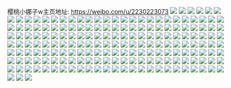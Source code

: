 樱桃小娜子w主页地址: https://weibo.com/u/2230223073 
![](https://wx4.sinaimg.cn/mw2000/84ee80e1gy1h8bxzlhpvbj22c03401l0.jpg) 
![](https://wx4.sinaimg.cn/mw2000/84ee80e1gy1h8bxzixvwyj22c02r8x6t.jpg) 
![](https://wx4.sinaimg.cn/mw2000/84ee80e1gy1h8bxzoitipj22c0340e84.jpg) 
![](https://wx4.sinaimg.cn/mw2000/84ee80e1gy1h8bxzv8hvnj22c02c0x6r.jpg) 
![](https://wx4.sinaimg.cn/mw2000/84ee80e1gy1h8bxzsp5fnj22c0340b2f.jpg) 
![](https://wx4.sinaimg.cn/mw2000/84ee80e1gy1h8by002wiwj22c02c0x6p.jpg) 
![](https://wx4.sinaimg.cn/mw2000/84ee80e1gy1h7md62c8j8j236c36cb2g.jpg) 
![](https://wx4.sinaimg.cn/mw2000/84ee80e1gy1h7md661praj2245245npe.jpg) 
![](https://wx4.sinaimg.cn/mw2000/84ee80e1gy1h77d0spn74j20n01dsdih.jpg) 
![](https://wx4.sinaimg.cn/mw2000/84ee80e1gy1h76hcmedi7j21o0280e81.jpg) 
![](https://wx4.sinaimg.cn/mw2000/84ee80e1gy1h6x9woe8sxj21o0280hdt.jpg) 
![](https://wx4.sinaimg.cn/mw2000/84ee80e1gy1h6x9wt0xkbj21o0280kjl.jpg) 
![](https://wx4.sinaimg.cn/mw2000/84ee80e1gy1h6x9wy0uomj20u0140jzq.jpg) 
![](https://wx4.sinaimg.cn/mw2000/84ee80e1gy1h6x9wxiuunj23402c04cq.jpg) 
![](https://wx4.sinaimg.cn/mw2000/84ee80e1gy1h6jc37vwpcj22c0340u0z.jpg) 
![](https://wx4.sinaimg.cn/mw2000/84ee80e1gy1h6jc2z8gqtj22c0340aqo.jpg) 
![](https://wx4.sinaimg.cn/mw2000/84ee80e1gy1h6iyq1wkm8j21jk1jjazk.jpg) 
![](https://wx4.sinaimg.cn/mw2000/84ee80e1gy1h5ugdn0453j20tw0kogqy.jpg) 
![](https://wx4.sinaimg.cn/mw2000/84ee80e1gy1h5ugjnysfoj20j60j6whz.jpg) 
![](https://wx4.sinaimg.cn/mw2000/84ee80e1gy1h5frnh65p7j22c0340x6r.jpg) 
![](https://wx4.sinaimg.cn/mw2000/84ee80e1gy1h5frnf5aaej22c0340hdw.jpg) 
![](https://wx4.sinaimg.cn/mw2000/84ee80e1gy1h5frnar0h7j22c03407wk.jpg) 
![](https://wx4.sinaimg.cn/mw2000/84ee80e1gy1h5frnkq3yhj20zk19h1by.jpg) 
![](https://wx4.sinaimg.cn/mw2000/84ee80e1gy1h5frnn91jjj22c0340x6q.jpg) 
![](https://wx4.sinaimg.cn/mw2000/84ee80e1gy1h5frnxi3hsj21kw2dchdt.jpg) 
![](https://wx4.sinaimg.cn/mw2000/84ee80e1gy1h5frnzm4c3j21kw1kw4qp.jpg) 
![](https://wx4.sinaimg.cn/mw2000/84ee80e1gy1h58lp63pikj20ku0kewfi.jpg) 
![](https://wx4.sinaimg.cn/mw2000/84ee80e1gy1h4waqrx405j20u0140tjn.jpg) 
![](https://wx4.sinaimg.cn/mw2000/84ee80e1gy1h4waqts07zj20u00u0dov.jpg) 
![](https://wx4.sinaimg.cn/mw2000/84ee80e1gy1h4waqvpaftj20u00u0n30.jpg) 
![](https://wx4.sinaimg.cn/mw2000/84ee80e1gy1h4j3ffz4vpj21kw1y7hdt.jpg) 
![](https://wx4.sinaimg.cn/mw2000/84ee80e1gy1h4j3feckstj21mc25s1ky.jpg) 
![](https://wx4.sinaimg.cn/mw2000/84ee80e1gy1h4a3lf5cpoj22c0340e83.jpg) 
![](https://wx4.sinaimg.cn/mw2000/84ee80e1gy1h4a3ld61ftj224n24n4qq.jpg) 
![](https://wx4.sinaimg.cn/mw2000/84ee80e1gy1h4a3lgxvdzj22c02c0u0y.jpg) 
![](https://wx4.sinaimg.cn/mw2000/84ee80e1gy1h4a3lit9rvj22c02c0e83.jpg) 
![](https://wx4.sinaimg.cn/mw2000/84ee80e1gy1h3f61xwo80j20wi1nutlg.jpg) 
![](https://wx4.sinaimg.cn/mw2000/84ee80e1gy1h3f681lvlhj20ic0id40m.jpg) 
![](https://wx4.sinaimg.cn/mw2000/84ee80e1gy1h3cqkh102xj23402c0hdt.jpg) 
![](https://wx4.sinaimg.cn/mw2000/84ee80e1gy1h3cqkm20jpj22c03404qr.jpg) 
![](https://wx4.sinaimg.cn/mw2000/84ee80e1gy1h3cqkmlei2j20qo14w43v.jpg) 
![](https://wx4.sinaimg.cn/mw2000/84ee80e1gy1h22atvoosaj21o02804qp.jpg) 
![](https://wx4.sinaimg.cn/mw2000/84ee80e1gy1h22atwq6puj21mc25sb29.jpg) 
![](https://wx4.sinaimg.cn/mw2000/84ee80e1gy1h22atxmv4hj21mc25sb29.jpg) 
![](https://wx4.sinaimg.cn/mw2000/84ee80e1gy1h22atrz9ulj21mc25se81.jpg) 
![](https://wx4.sinaimg.cn/mw2000/84ee80e1gy1h22atyw3g5j21mc25se81.jpg) 
![](https://wx4.sinaimg.cn/mw2000/84ee80e1gy1h1sly9caybj20j60fh3zt.jpg) 
![](https://wx4.sinaimg.cn/mw2000/84ee80e1gy1h1olg7ftr8j23402c0hdu.jpg) 
![](https://wx4.sinaimg.cn/mw2000/84ee80e1gy1h1olg8oorhj22c02c0e82.jpg) 
![](https://wx4.sinaimg.cn/mw2000/84ee80e1gy1h1olg6brqhj21kw2dce82.jpg) 
![](https://wx4.sinaimg.cn/mw2000/84ee80e1gy1h1olga3wt0j21mc25sb29.jpg) 
![](https://wx4.sinaimg.cn/mw2000/84ee80e1gy1h1olg44kg2j21o0228hdt.jpg) 
![](https://wx4.sinaimg.cn/mw2000/84ee80e1gy1h1olg9h1ndj21o01uy4p3.jpg) 
![](https://wx4.sinaimg.cn/mw2000/84ee80e1gy1h1olgjd4a9j21kw2dcu0y.jpg) 
![](https://wx4.sinaimg.cn/mw2000/84ee80e1gy1h1olo9v2nhj21kw261x6p.jpg) 
![](https://wx4.sinaimg.cn/mw2000/84ee80e1gy1h1olob8mbdj21j11j1hdt.jpg) 
![](https://wx4.sinaimg.cn/mw2000/84ee80e1gy1gz0sab2v16j22c02c0npe.jpg) 
![](https://wx4.sinaimg.cn/mw2000/84ee80e1gy1gz0sagmisdj21mc25sqv5.jpg) 
![](https://wx4.sinaimg.cn/mw2000/84ee80e1gy1gz0safb02pj21o01o0e81.jpg) 
![](https://wx4.sinaimg.cn/mw2000/84ee80e1gy1gz0sahrv8fj21mc25snpd.jpg) 
![](https://wx4.sinaimg.cn/mw2000/84ee80e1gy1gz0sacwiyvj22c0340hdv.jpg) 
![](https://wx4.sinaimg.cn/mw2000/84ee80e1gy1gz0sa1ivifj23402c0u0z.jpg) 
![](https://wx4.sinaimg.cn/mw2000/84ee80e1gy1gz0sajab52j22c02ks4qq.jpg) 
![](https://wx4.sinaimg.cn/mw2000/84ee80e1gy1gz0sde2nrxj21o0280b29.jpg) 
![](https://wx4.sinaimg.cn/mw2000/84ee80e1gy1gz0sgboc9oj21o01o0kjl.jpg) 
![](https://wx4.sinaimg.cn/mw2000/84ee80e1gy1gw5mgktovyj23402c0b2b.jpg) 
![](https://wx4.sinaimg.cn/mw2000/84ee80e1gy1gw5mhqgor6j22c02c0qv6.jpg) 
![](https://wx4.sinaimg.cn/mw2000/84ee80e1gy1gqrmt5gdulj20it0ltjv5.jpg) 
![](https://wx4.sinaimg.cn/mw2000/84ee80e1gy1gpteuxq7pcj21w01w0tut.jpg) 
![](https://wx4.sinaimg.cn/mw2000/84ee80e1gy1gpr3h4pe1pj20uf0own1b.jpg) 
![](https://wx4.sinaimg.cn/mw2000/84ee80e1ly1gnnklcacetj219s19s1kx.jpg) 
![](https://wx4.sinaimg.cn/mw2000/84ee80e1ly1gnnkldclebj2334334qv6.jpg) 
![](https://wx4.sinaimg.cn/mw2000/84ee80e1ly1gnnklhdeabj21u72dcu0z.jpg) 
![](https://wx4.sinaimg.cn/mw2000/84ee80e1ly1gnnklenn9vj22b82bce82.jpg) 
![](https://wx4.sinaimg.cn/mw2000/84ee80e1ly1gm9wk1pz7nj21s01rz4qr.jpg) 
![](https://wx4.sinaimg.cn/mw2000/84ee80e1ly1gm9wmmoq70j21w01w0u0y.jpg) 
![](https://wx4.sinaimg.cn/mw2000/84ee80e1ly1gm9wjzx15qj22dc1or1ky.jpg) 
![](https://wx4.sinaimg.cn/mw2000/84ee80e1ly1gkkzks4eolj20u00u0adw.jpg) 
![](https://wx4.sinaimg.cn/mw2000/84ee80e1ly1gka53donsej20qn0m0tbm.jpg) 
![](https://wx4.sinaimg.cn/mw2000/84ee80e1ly1gka53e4j00j20qo18fqae.jpg) 
![](https://wx4.sinaimg.cn/mw2000/84ee80e1ly1gka53eezz7j20qn0la79s.jpg) 
![](https://wx4.sinaimg.cn/mw2000/84ee80e1ly1gka49eglqqj22dc1s01ky.jpg) 
![](https://wx4.sinaimg.cn/mw2000/84ee80e1ly1gka4cn9zzxj22io1w0u10.jpg) 
![](https://wx4.sinaimg.cn/mw2000/84ee80e1ly1gka49imcfyj21s02dcb2c.jpg) 
![](https://wx4.sinaimg.cn/mw2000/84ee80e1ly1gka4ayxlvoj21hc0tz7w8.jpg) 
![](https://wx4.sinaimg.cn/mw2000/84ee80e1ly1gka49fxtkfj21w01vzkjm.jpg) 
![](https://wx4.sinaimg.cn/mw2000/84ee80e1ly1gka49hauoxj22io1w0x6q.jpg) 
![](https://wx4.sinaimg.cn/mw2000/84ee80e1ly1gka4a8mmnnj22c02c0u0y.jpg) 
![](https://wx4.sinaimg.cn/mw2000/84ee80e1ly1gka4a7n9b1j21w02iou0y.jpg) 
![](https://wx4.sinaimg.cn/mw2000/84ee80e1ly1gka49gcse2j20hs0hswfx.jpg) 
![](https://wx4.sinaimg.cn/mw2000/84ee80e1ly1gjrkpxd370j20u0140jud.jpg) 
![](https://wx4.sinaimg.cn/mw2000/84ee80e1ly1gjmwwgv1voj225e0zlaxl.jpg) 
![](https://wx4.sinaimg.cn/mw2000/84ee80e1ly1gjmwwhkfdtj216o1kwhdu.jpg) 
![](https://wx4.sinaimg.cn/mw2000/84ee80e1ly1gjmwwiqcsqj23402c0b2a.jpg) 
![](https://wx4.sinaimg.cn/mw2000/84ee80e1ly1gjflbpf2fsj215o15ob29.jpg) 
![](https://wx4.sinaimg.cn/mw2000/84ee80e1ly1gjflbqrlv2j215o1jku0x.jpg) 
![](https://wx4.sinaimg.cn/mw2000/84ee80e1ly1gjflbq1zwmj215o1jk7wh.jpg) 
![](https://wx4.sinaimg.cn/mw2000/84ee80e1ly1gjflbrbtp9j21jk15ob29.jpg) 
![](https://wx4.sinaimg.cn/mw2000/84ee80e1ly1gjflihegptj21s02dc4qs.jpg) 
![](https://wx4.sinaimg.cn/mw2000/84ee80e1ly1gjflii52o2j21jk1h3kjl.jpg) 
![](https://wx4.sinaimg.cn/mw2000/84ee80e1ly1gj591vjvw3j21400u07nt.jpg) 
![](https://wx4.sinaimg.cn/mw2000/84ee80e1ly1gj5927hw3tj21jk1jkqrb.jpg) 
![](https://wx4.sinaimg.cn/mw2000/84ee80e1ly1gj5923xre1j21jk1jkkjm.jpg) 
![](https://wx4.sinaimg.cn/mw2000/84ee80e1ly1gj5925rvfaj20u00tdtjo.jpg) 
![](https://wx4.sinaimg.cn/mw2000/84ee80e1ly1gixj3qed7zj21s02dc7wj.jpg) 
![](https://wx4.sinaimg.cn/mw2000/84ee80e1ly1gixj3pmukgj20n01d9b29.jpg) 
![](https://wx4.sinaimg.cn/mw2000/84ee80e1ly1gixj5l59aij218g18gth9.jpg) 
![](https://wx4.sinaimg.cn/mw2000/84ee80e1ly1ghobluxld0j21v61v87wh.jpg) 
![](https://wx4.sinaimg.cn/mw2000/84ee80e1ly1gec68don7pj20u00vhq5e.jpg) 
![](https://wx4.sinaimg.cn/mw2000/84ee80e1ly1geb0huwh2qj20ro0rotbf.jpg) 
![](https://wx4.sinaimg.cn/mw2000/84ee80e1ly1gdrcbv8nt1j23342bc4qq.jpg) 
![](https://wx4.sinaimg.cn/mw2000/84ee80e1ly1gdrcbwgm3ij21jk1xhnjj.jpg) 
![](https://wx4.sinaimg.cn/mw2000/84ee80e1ly1gdrcbya918j21w02ioe81.jpg) 
![](https://wx4.sinaimg.cn/mw2000/84ee80e1ly1gcwwen0u6ej215o15ob29.jpg) 
![](https://wx4.sinaimg.cn/mw2000/84ee80e1ly1gcq6asuudjj215c0k042l.jpg) 
![](https://wx4.sinaimg.cn/mw2000/84ee80e1ly1gbm22uuxfij20zk0m00vn.jpg) 
![](https://wx4.sinaimg.cn/mw2000/84ee80e1ly1g8r5annil0j20u014012m.jpg) 
![](https://wx4.sinaimg.cn/mw2000/84ee80e1ly1g7q10ffl9xj20ty0sagqp.jpg) 
![](https://wx4.sinaimg.cn/mw2000/84ee80e1ly1g6jb94ia80j21900u0468.jpg) 
![](https://wx4.sinaimg.cn/mw2000/84ee80e1ly1g6jb931evej21g719iww3.jpg) 
![](https://wx4.sinaimg.cn/mw2000/84ee80e1ly1g6jb8yu9lbj21g71xgwz4.jpg) 
![](https://wx4.sinaimg.cn/mw2000/84ee80e1ly1g5e0c7nvbbj20yi1pckjn.jpg) 
![](https://wx4.sinaimg.cn/mw2000/84ee80e1ly1g51tovg82zj22c0340kjo.jpg) 
![](https://wx4.sinaimg.cn/mw2000/84ee80e1ly1g51toysebej20yi0wz132.jpg) 
![](https://wx4.sinaimg.cn/mw2000/84ee80e1gy1g51tr980knj22c0340e84.jpg) 
![](https://wx4.sinaimg.cn/mw2000/84ee80e1ly1g4qkgpy1w8j20k00k0q54.jpg) 
![](https://wx4.sinaimg.cn/mw2000/84ee80e1ly1g3cswzkbikj234028ynpd.jpg) 
![](https://wx4.sinaimg.cn/mw2000/84ee80e1ly1g3cswyi62bj23402c04qp.jpg) 
![](https://wx4.sinaimg.cn/mw2000/84ee80e1ly1g3csx0e7rfj230m1vlkjl.jpg) 
![](https://wx4.sinaimg.cn/mw2000/84ee80e1ly1g3csynh3tvj22ao2aokfy.jpg) 
![](https://wx4.sinaimg.cn/mw2000/84ee80e1ly1g3csx0ubaej21o01o0x28.jpg) 
![](https://wx4.sinaimg.cn/mw2000/84ee80e1ly1g3ct512jk0j23402c04qp.jpg) 
![](https://wx4.sinaimg.cn/mw2000/84ee80e1ly1g1s8tmldjbj21o01o0b29.jpg) 
![](https://wx4.sinaimg.cn/mw2000/84ee80e1ly1g0mfh2zq32j22c02c07wh.jpg) 
![](https://wx4.sinaimg.cn/mw2000/84ee80e1ly1g0mfh3aut2j20ks08y3zb.jpg) 
![](https://wx4.sinaimg.cn/mw2000/84ee80e1ly1g09tx0d3djj20k00oadh8.jpg) 
![](https://wx4.sinaimg.cn/mw2000/84ee80e1ly1fznqc9c0krj21hc0u0ti5.jpg) 
![](https://wx4.sinaimg.cn/mw2000/84ee80e1gy1fzkh6j3xu9j20j60i4mz0.jpg) 
![](https://wx4.sinaimg.cn/mw2000/84ee80e1ly1fyibnqkvhnj21bf0qon9u.jpg) 
![](https://wx4.sinaimg.cn/mw2000/84ee80e1ly1fyibnr9fv7j21hc0mo0wy.jpg) 
![](https://wx4.sinaimg.cn/mw2000/84ee80e1gy1fyfwfr1lspj22c02c0b2a.jpg) 
![](https://wx4.sinaimg.cn/mw2000/84ee80e1gy1fyfwfxf3adj21o01o07wh.jpg) 
![](https://wx4.sinaimg.cn/mw2000/84ee80e1gy1fyfwfw2vuuj22c02c0hdu.jpg) 
![](https://wx4.sinaimg.cn/mw2000/84ee80e1gy1fycibm30jbj20yi0pu7wh.jpg) 
![](https://wx4.sinaimg.cn/mw2000/84ee80e1gy1fy1o2z0pzaj20t00vpdid.jpg) 
![](https://wx4.sinaimg.cn/mw2000/84ee80e1gy1fxwe7fka07j20sg11xdqo.jpg) 
![](https://wx4.sinaimg.cn/mw2000/84ee80e1gy1fxwe7gkmycj20sg11xay3.jpg) 
![](https://wx4.sinaimg.cn/mw2000/84ee80e1gy1fxwe7f3qtrj20sg11xdrf.jpg) 
![](https://wx4.sinaimg.cn/mw2000/84ee80e1gy1fxwe4z101gj20sg0lc4cs.jpg) 
![](https://wx4.sinaimg.cn/mw2000/84ee80e1gy1fxwe4zzlwqj20sg0lcwv9.jpg) 
![](https://wx4.sinaimg.cn/mw2000/84ee80e1gy1fxwe4yex84j20sg0lcdz7.jpg) 
![](https://wx4.sinaimg.cn/mw2000/84ee80e1gy1fxwe50n4n0j20sg0lcqk6.jpg) 
![](https://wx4.sinaimg.cn/mw2000/84ee80e1gy1fwbig3tku9j22c02c0kjm.jpg) 
![](https://wx4.sinaimg.cn/mw2000/84ee80e1gy1fuvjk52jhsj22c0340x6q.jpg) 
![](https://wx4.sinaimg.cn/mw2000/84ee80e1gy1fugo1rm1u7j21sg1schdw.jpg) 
![](https://wx4.sinaimg.cn/mw2000/84ee80e1gy1fugo1vc5y8j22c02c0npe.jpg) 
![](https://wx4.sinaimg.cn/mw2000/84ee80e1gy1fugo1s925sj20xa0xldpx.jpg) 
![](https://wx4.sinaimg.cn/mw2000/84ee80e1gy1fugo1mhjqtj21o01o04qs.jpg) 
![](https://wx4.sinaimg.cn/mw2000/84ee80e1gy1fugo1pxr5yj21o01o0b2b.jpg) 
![](https://wx4.sinaimg.cn/mw2000/84ee80e1gy1fugo1og5s4j21o01o07wj.jpg) 
![](https://wx4.sinaimg.cn/mw2000/84ee80e1gy1fugo1t2cwbj23402c0qv5.jpg) 
![](https://wx4.sinaimg.cn/mw2000/84ee80e1gy1fugo4dlljhj22c02c0wp3.jpg) 
![](https://wx4.sinaimg.cn/mw2000/84ee80e1gy1fugo23te9pj23402c0u0x.jpg) 
![](https://wx4.sinaimg.cn/mw2000/84ee80e1gy1ftwxc82sehj22c02c0kjp.jpg) 
![](https://wx4.sinaimg.cn/mw2000/84ee80e1gy1ftwxcbc1x4j234026b4qq.jpg) 
![](https://wx4.sinaimg.cn/mw2000/84ee80e1gy1ftwxchqrtvj22c02c07wl.jpg) 
![](https://wx4.sinaimg.cn/mw2000/84ee80e1gy1ftwxclslrnj22ba2lgqv6.jpg) 
![](https://wx4.sinaimg.cn/mw2000/84ee80e1gy1ftwxcvezy8j21400u0dj9.jpg) 
![](https://wx4.sinaimg.cn/mw2000/84ee80e1gy1ftwxcuukj0j22c02vtnpe.jpg) 
![](https://wx4.sinaimg.cn/mw2000/84ee80e1gy1ftwxcw5eqnj20u00gxjtt.jpg) 
![](https://wx4.sinaimg.cn/mw2000/84ee80e1gy1ftwxcvuw2sj21900u0gr8.jpg) 
![](https://wx4.sinaimg.cn/mw2000/84ee80e1gy1ftwxc3xxifj21o01o0e82.jpg) 
![](https://wx4.sinaimg.cn/mw2000/84ee80e1gy1ftrxcwgktzj20yi0u5dh7.jpg) 
![](https://wx4.sinaimg.cn/mw2000/84ee80e1gy1ftff1sd0btj22c02c01l0.jpg) 
![](https://wx4.sinaimg.cn/mw2000/84ee80e1gy1fstjk570uej21pt1rsu0x.jpg) 
![](https://wx4.sinaimg.cn/mw2000/84ee80e1gy1fstjk8yu72j20sg0g0taq.jpg) 
![](https://wx4.sinaimg.cn/mw2000/84ee80e1gy1fstjk81fbvj23402c0b2d.jpg) 
![](https://wx4.sinaimg.cn/mw2000/84ee80e1gy1fsntta4gdwj22c02c0u10.jpg) 
![](https://wx4.sinaimg.cn/mw2000/84ee80e1gy1fsnttbxygaj22c02c07wh.jpg) 
![](https://wx4.sinaimg.cn/mw2000/84ee80e1gy1fsjpsr5hj9j20k00b9my3.jpg) 
![](https://wx4.sinaimg.cn/mw2000/84ee80e1gy1fs7njcvc3lj23402c0kjl.jpg) 
![](https://wx4.sinaimg.cn/mw2000/84ee80e1gy1fs1x53z2v4j20j80audie.jpg) 
![](https://wx4.sinaimg.cn/mw2000/84ee80e1gy1fs1x53jdf2j20j80aowh0.jpg) 
![](https://wx4.sinaimg.cn/mw2000/84ee80e1gy1fs1x548y6qj20c80b1wgn.jpg) 
